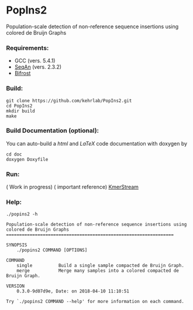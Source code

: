 # PopIns2
Population-scale detection of non-reference sequence insertions using colored de Bruijn Graphs

### Requirements:

- GCC (vers. 5.4.1)
- [SeqAn](https://www.seqan.de/) (vers. 2.3.2)
- [Bifrost](https://github.com/pmelsted/bfgraph)

### Build:

```
git clone https://github.com/kehrlab/PopIns2.git
cd PopIns2
mkdir build
make
```

### Build Documentation (optional):

You can auto-build a _html_ and _LaTeX_ code documentation with doxygen by
```
cd doc
doxygen Doxyfile
```

### Run:
( Work in progress)
( important reference) [KmerStream](https://github.com/pmelsted/KmerStream)

### Help:

```
./popins2 -h

Population-scale detection of non-reference sequence insertions using colored de Bruijn Graphs
================================================================

SYNOPSIS
    ./popins2 COMMAND [OPTIONS]

COMMAND
    single          Build a single sample compacted de Bruijn Graph.
    merge           Merge many samples into a colored compacted de Bruijn Graph.

VERSION
    0.3.0-9d07d9e, Date: on 2018-04-10 11:10:51

Try `./popins2 COMMAND --help' for more information on each command.
```


